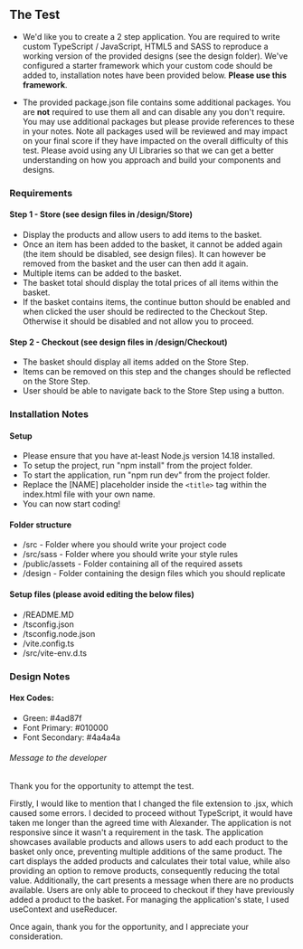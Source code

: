 ## The Test

- We'd like you to create a 2 step application. You are required to write custom TypeScript / JavaScript, HTML5 and SASS to reproduce a working version of the provided designs (see the design folder). We've configured a starter framework which your custom code should be added to, installation notes have been provided below. **Please use this framework**.

- The provided package.json file contains some additional packages. You are **not** required to use them all and can disable any you don't require. You may use additional packages but please provide references to these in your notes. Note all packages used will be reviewed and may impact on your final score if they have impacted on the overall difficulty of this test. Please avoid using any UI Libraries so that we can get a better understanding on how you approach and build your components and designs.

### Requirements

#### Step 1 - Store (see design files in /design/Store)

- Display the products and allow users to add items to the basket.
- Once an item has been added to the basket, it cannot be added again (the item should be disabled, see design files). It can however be removed from the basket and the user can then add it again.
- Multiple items can be added to the basket.
- The basket total should display the total prices of all items within the basket.
- If the basket contains items, the continue button should be enabled and when clicked the user should be redirected to the Checkout Step. Otherwise it should be disabled and not allow you to proceed.

#### Step 2 - Checkout (see design files in /design/Checkout)

- The basket should display all items added on the Store Step.
- Items can be removed on this step and the changes should be reflected on the Store Step.
- User should be able to navigate back to the Store Step using a button.

### Installation Notes

#### Setup

- Please ensure that you have at-least Node.js version 14.18 installed.
- To setup the project, run "npm install" from the project folder.
- To start the application, run "npm run dev" from the project folder.
- Replace the [NAME] placeholder inside the `<title>` tag within the index.html file with your own name.
- You can now start coding!

#### Folder structure

- /src - Folder where you should write your project code
- /src/sass - Folder where you should write your style rules
- /public/assets - Folder containing all of the required assets
- /design - Folder containing the design files which you should replicate

#### Setup files (please avoid editing the below files)

- /README.MD
- /tsconfig.json
- /tsconfig.node.json
- /vite.config.ts
- /src/vite-env.d.ts

### Design Notes

#### Hex Codes:

- Green: #4ad87f
- Font Primary: #010000
- Font Secondary: #4a4a4a

###### Message to the developer

Thank you for the opportunity to attempt the test.

Firstly, I would like to mention that I changed the file extension to .jsx, which caused some errors. I decided to proceed without TypeScript, it would have taken me longer than the agreed time with Alexander. The application is not responsive since it wasn't a requirement in the task. The application showcases available products and allows users to add each product to the basket only once, preventing multiple additions of the same product. The cart displays the added products and calculates their total value, while also providing an option to remove products, consequently reducing the total value. Additionally, the cart presents a message when there are no products available. Users are only able to proceed to checkout if they have previously added a product to the basket. For managing the application's state, I used useContext and useReducer.

Once again, thank you for the opportunity, and I appreciate your consideration.

